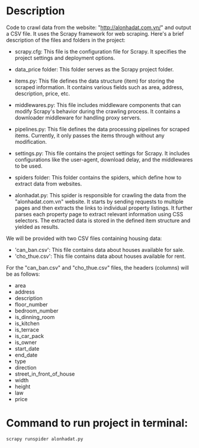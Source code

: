 # Description
Code to crawl data from the website: "http://alonhadat.com.vn/" and output a CSV file.
It uses the Scrapy framework for web scraping. Here's a brief description of the files and folders in the project:

* scrapy.cfg: This file is the configuration file for Scrapy. It specifies the project settings and deployment options.

* data_price folder: This folder serves as the Scrapy project folder.

* items.py: This file defines the data structure (item) for storing the scraped information. It contains various fields such as area, address, description, price, etc.

* middlewares.py: This file includes middleware components that can modify Scrapy's behavior during the crawling process. It contains a downloader middleware for handling proxy servers.

* pipelines.py: This file defines the data processing pipelines for scraped items. Currently, it only passes the items through without any modification.

* settings.py: This file contains the project settings for Scrapy. It includes configurations like the user-agent, download delay, and the middlewares to be used.

* spiders folder: This folder contains the spiders, which define how to extract data from websites.

* alonhadat.py: This spider is responsible for crawling the data from the "alonhadat.com.vn" website. It starts by sending requests to multiple pages and then extracts the links to individual property listings. It further parses each property page to extract relevant information using CSS selectors. The extracted data is stored in the defined item structure and yielded as results.

We will be provided with two CSV files containing housing data:
- 'can_ban.csv': This file contains data about houses available for sale.
- 'cho_thue.csv': This file contains data about houses available for rent.

For the "can_ban.csv" and "cho_thue.csv" files, the headers (columns) will be as follows:

- area
- address
- description
- floor_number
- bedroom_number
- is_dinning_room
- is_kitchen
- is_terrace
- is_car_pack
- is_owner
- start_date
- end_date
- type
- direction
- street_in_front_of_house
- width
- height
- law
- price

  
# Command to run project in terminal:
```bash
scrapy runspider alonhadat.py
```

